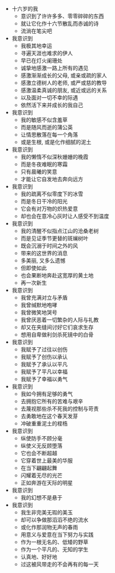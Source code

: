 - 十六岁的我
	- 意识到了许许多多、零零碎碎的东西
	- 就让它化作十六节散乱而赤诚的诗
	- 流淌在笔尖吧
- 我意识到
	- 我极其地幸运
	- 寻遍天涯也难求的伊人
	- 早已在灯火阑珊处
	- 诚挚地感激一路上所有的遇见
	- 感激渐渐成长的父母, 或亲或疏的家人
	- 感激立德树人的老师, 或严或慈的教导
	- 感激温柔真诚的朋友, 或近或远的关系
	- 以及面对一切不幸的际遇
	- 依然活下来并成长的我自己
- 我意识到
	- 我的敏感不似含羞草
	- 而是随风而逝的蒲公英
	- 让情思散落在每一个角落
	- 或是生根, 或是化作细腻的泥土
- 我意识到
	- 我的懒惰不似深秋姗姗的晚霞
	- 而是冬夜难眠的寒霜
	- 只有晨曦的笑意
	- 才能让它自发地去奔向远方
- 我意识到
	- 我的疏离不似零度下的冰雪
	- 而是冬日干冷的阳光
	- 它会有对万物的炽热爱意
	- 却也会在意冷心灰时让人感受不到温度
- 我意识到
	- 我的清醒不似指点江山的沧桑老树
	- 而是见证季节更替的斑斓树叶
	- 既会沉溺于时间之外的风
	- 带来的这世界的消息
	- 多美丽, 又多么遗憾
	- 但即使如此
	- 也会果断地奔赴这宽厚的黄土地
	- 再一次新生
- 我意识到
	- 我曾充满对立与矛盾
	- 我曾缄默地咆哮
	- 我曾微笑地哭号
	- 我曾厌恶着一切繁杂的人际与礼教
	- 却又在夹缝间讨好它们哀求生存
	- 想用自卑做利剑杀死镜中的白骨
- 我意识到
	- 我赋予了过往以创伤
	- 我赋予了创伤以承认
	- 我赋予了承认以平凡
	- 我赋予了平凡以幸福
	- 我赋予了幸福以勇气
- 我意识到
	- 我如今拥有足够的勇气
	- 去拥抱它所有的苦难与艰辛
	- 去蔑视那些杀不死我的控制与苛责
	- 去勇敢地在这个春天发芽
	- 冲破重重泥土的桎梏
- 我意识到
	- 纵使防手不顾分毫
	- 纵使义无反顾堕落
	- 它也会不断超越
	- 它穿着世上最美的华服
	- 在当下翩翩起舞
	- 闪耀着无尽的光芒
	- 正如奔游在天际的明星
- 我意识到
	- 我的幻想不是悬于
- 我意识到
	- 我生非完美无瑕的美玉
	- 却可以争做那滔滔不绝的流水
	- 或化作那润物无声的春雨
	- 用意义与爱意在当下努力与实践
	- 作为一根无名的、低矮的野草
	- 作为一个平凡的、无知的学生
	- 认真地、好好地
	- 过这被风带走的不会再有的每一天